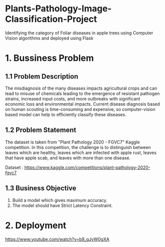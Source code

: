 # Plants-Pathology-Image-Classification-Project
Identifying the category of Foliar diseases in apple trees using Computer Vision algorithms and deployed using Flask

# 1. Bussiness Problem

## 1.1 Problem Description
The misdiagnosis of the many diseases impacts agricultural crops and can lead to misuse of chemicals leading to the emergence of resistant pathogen strains, increased input costs, and more outbreaks with significant economic loss and environmental impacts. Current disease diagnosis based on human scouting is time-consuming and expensive, so computer-vision based model can help to efficiently classify these diseases.

## 1.2 Problem Statement
The dataset is taken from "Plant Pathology 2020 - FGVC7" Kaggle competition. In this competition, the challenge is to distinguish between leaves which are healthy, leaves which are infected with apple rust, leaves that have apple scab, and leaves with more than one disease.

Dataset : https://www.kaggle.com/competitions/plant-pathology-2020-fgvc7

## 1.3 Business Objective
1. Build a model which gives maximum accuracy.
2. The model should have Strict Latency Constraint.

# 2. Deployment
https://www.youtube.com/watch?v=b9_gJvW0gXA

